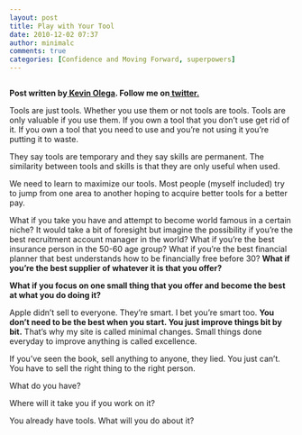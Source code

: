 ```yaml
---
layout: post
title: Play with Your Tool
date: 2010-12-02 07:37
author: minimalc
comments: true
categories: [Confidence and Moving Forward, superpowers]
---
```

<img src="http://minimalchanges.com/blog/wp-content/uploads/2010/12/crowbar.jpg" alt="" />

<strong>Post written by<a href="http://minimalchanges.com/about"> Kevin Olega</a>. Follow me on<a href="http://twitter.com/kevinolega"> twitter.</a></strong>

<strong><a href="http://twitter.com/kevinolega"></a></strong>
Tools are just tools. Whether you use them or not tools are tools. Tools are only valuable if you use them. If you own a tool that you don’t use get rid of it. If you own a tool that you need to use and you’re not using it you’re putting it to waste.

They say tools are temporary and they say skills are permanent. The similarity between tools and skills is that they are only useful when used.

We need to learn to maximize our tools. Most people (myself included) try to jump from one area to another hoping to acquire better tools for a better pay.

What if you take you have and attempt to become world famous in a certain niche? It would take a bit of foresight but imagine the possibility if you’re the best recruitment account manager in the world? What if you’re the best insurance person in the 50-60 age group? What if you’re the best financial planner that best understands how to be financially free before 30? <strong>What if you’re the best supplier of whatever it is that you offer?</strong>

<strong>What if you focus on one small thing that you offer and become the best at what you do doing it?</strong>

Apple didn’t sell to everyone. They’re smart. I bet you’re smart too. <strong>You don’t need to be the best when you start. You just improve things bit by bit.</strong> That’s why my site is called minimal changes. Small things done everyday to improve anything is called excellence.

If you’ve seen the book, sell anything to anyone, they lied. You just can’t. You have to sell the right thing to the right person.

What do you have?

Where will it take you if you work on it?

You already have tools. What will you do about it?
